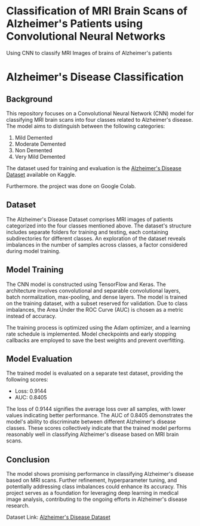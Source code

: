 # Classification of MRI Brain Scans of Alzheimer's Patients using Convolutional Neural Networks
Using CNN to classify MRI Images of brains of Alzheimer's patients

# Alzheimer's Disease Classification

## Background
This repository focuses on a Convolutional Neural Network (CNN) model for classifying MRI brain scans into four classes related to Alzheimer's disease. The model aims to distinguish between the following categories:
1. Mild Demented
2. Moderate Demented
3. Non Demented
4. Very Mild Demented

The dataset used for training and evaluation is the [Alzheimer's Disease Dataset](https://www.kaggle.com/datasets/tourist55/alzheimers-dataset-4-class-of-images) available on Kaggle.

Furthermore. the project was done on Google Colab.

## Dataset
The Alzheimer's Disease Dataset comprises MRI images of patients categorized into the four classes mentioned above. The dataset's structure includes separate folders for training and testing, each containing subdirectories for different classes. An exploration of the dataset reveals imbalances in the number of samples across classes, a factor considered during model training.

## Model Training
The CNN model is constructed using TensorFlow and Keras. The architecture involves convolutional and separable convolutional layers, batch normalization, max-pooling, and dense layers. The model is trained on the training dataset, with a subset reserved for validation. Due to class imbalances, the Area Under the ROC Curve (AUC) is chosen as a metric instead of accuracy.

The training process is optimized using the Adam optimizer, and a learning rate schedule is implemented. Model checkpoints and early stopping callbacks are employed to save the best weights and prevent overfitting.

## Model Evaluation
The trained model is evaluated on a separate test dataset, providing the following scores:
- Loss: 0.9144
- AUC: 0.8405

The loss of 0.9144 signifies the average loss over all samples, with lower values indicating better performance. The AUC of 0.8405 demonstrates the model's ability to discriminate between different Alzheimer's disease classes. These scores collectively indicate that the trained model performs reasonably well in classifying Alzheimer's disease based on MRI brain scans.

## Conclusion
The model shows promising performance in classifying Alzheimer's disease based on MRI scans. Further refinement, hyperparameter tuning, and potentially addressing class imbalances could enhance its accuracy. This project serves as a foundation for leveraging deep learning in medical image analysis, contributing to the ongoing efforts in Alzheimer's disease research.


Dataset Link: [Alzheimer's Disease Dataset](https://www.kaggle.com/datasets/tourist55/alzheimers-dataset-4-class-of-images)
